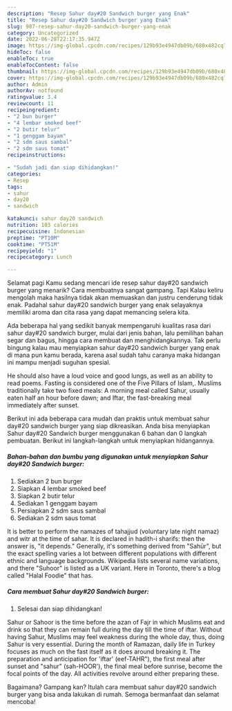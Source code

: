 ```yaml
---
description: "Resep Sahur day#20 Sandwich burger yang Enak"
title: "Resep Sahur day#20 Sandwich burger yang Enak"
slug: 987-resep-sahur-day20-sandwich-burger-yang-enak
category: Uncategorized
date: 2022-06-28T22:17:35.947Z
image: https://img-global.cpcdn.com/recipes/129b93e4947db09b/680x482cq70/sahur-day20-sandwich-burger-foto-resep-utama.jpg
hideToc: false
enableToc: true
enableTocContent: false
thumbnail: https://img-global.cpcdn.com/recipes/129b93e4947db09b/680x482cq70/sahur-day20-sandwich-burger-foto-resep-utama.jpg
cover: https://img-global.cpcdn.com/recipes/129b93e4947db09b/680x482cq70/sahur-day20-sandwich-burger-foto-resep-utama.jpg
author: Admin
authorAv: notfound
ratingvalue: 3.4
reviewcount: 11
recipeingredient:
- "2 bun burger"
- "4 lembar smoked beef"
- "2 butir telur"
- "1 genggam bayam"
- "2 sdm saus sambal"
- "2 sdm saus tomat"
recipeinstructions:

- "Sudah jadi dan siap dihidangkan!"
categories:
- Resep
tags:
- sahur
- day20
- sandwich

katakunci: sahur day20 sandwich 
nutrition: 103 calories
recipecuisine: Indonesian
preptime: "PT10M"
cooktime: "PT51M"
recipeyield: "1"
recipecategory: Lunch

---
```



Selamat pagi Kamu sedang mencari ide resep sahur day#20 sandwich burger yang menarik? Cara membuatnya sangat gampang. Tapi Kalau keliru mengolah maka hasilnya tidak akan memuaskan dan justru cenderung tidak enak. Padahal sahur day#20 sandwich burger yang enak selayaknya memiliki aroma dan cita rasa yang dapat memancing selera kita.


Ada beberapa hal yang sedikit banyak mempengaruhi kualitas rasa dari sahur day#20 sandwich burger, mulai dari jenis bahan, lalu pemilihan bahan segar dan bagus, hingga cara membuat dan menghidangkannya. Tak perlu bingung kalau mau menyiapkan sahur day#20 sandwich burger yang enak di mana pun kamu berada, karena asal sudah tahu caranya maka hidangan ini mampu menjadi suguhan spesial.

He should also have a loud voice and good lungs, as well as an ability to read poems. Fasting is considered one of the Five Pillars of Islam,. Muslims traditionally take two fixed meals: A morning meal called Sahur, usually eaten half an hour before dawn; and Iftar, the fast-breaking meal immediately after sunset.


Berikut ini ada beberapa cara mudah dan praktis untuk membuat sahur day#20 sandwich burger yang siap dikreasikan. Anda bisa menyiapkan Sahur day#20 Sandwich burger menggunakan 6 bahan dan 0 langkah pembuatan. Berikut ini langkah-langkah untuk menyiapkan hidangannya.

<!--inarticleads1-->

##### Bahan-bahan dan bumbu yang digunakan untuk menyiapkan Sahur day#20 Sandwich burger:

1. Sediakan 2 bun burger
1. Siapkan 4 lembar smoked beef
1. Siapkan 2 butir telur
1. Sediakan 1 genggam bayam
1. Persiapkan 2 sdm saus sambal
1. Sediakan 2 sdm saus tomat


It is better to perform the namazes of tahajjud (voluntary late night namaz) and witr at the time of sahar. It is declared in hadith-i sharifs: then the answer is, &#34;it depends.&#34; Generally, it&#39;s something derived from &#34;Sahūr&#34;, but the exact spelling varies a lot between different populations with different ethnic and language backgrounds. Wikipedia lists several name variations, and there &#34;Suhoor&#34; is listed as a UK variant. Here in Toronto, there&#39;s a blog called &#34;Halal Foodie&#34; that has. 

<!--inarticleads2-->

##### Cara membuat Sahur day#20 Sandwich burger:


1. Selesai dan siap dihidangkan!

Sahur or Sahoor is the time before the azan of Fajr in which Muslims eat and drink so that they can remain full during the day till the time of iftar. Without having Sahur, Muslims may feel weakness during the whole day, thus, doing Sahur is very essential. During the month of Ramazan, daily life in Turkey focuses as much on the fast itself as it does around breaking it. The preparation and anticipation for &#39;iftar&#39; (eef-TAHR&#34;), the first meal after sunset and &#34;sahur&#34; (sah-HOOR&#39;), the final meal before sunrise, become the focal points of the day. All activities revolve around either preparing these. 

Bagaimana? Gampang kan? Itulah cara membuat sahur day#20 sandwich burger yang bisa anda lakukan di rumah. Semoga bermanfaat dan selamat mencoba!
